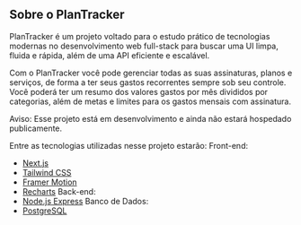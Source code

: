 ## Sobre o PlanTracker

PlanTracker é um projeto voltado para o estudo prático de tecnologias modernas no desenvolvimento web full-stack para buscar uma UI limpa, fluida e rápida, além de uma API eficiente e escalável.

Com o PlanTracker você pode gerenciar todas as suas assinaturas, planos e serviços, de forma a ter seus gastos recorrentes sempre sob seu controle. Você poderá ter um resumo dos valores gastos por mês divididos por categorias, além de metas e limites para os gastos mensais com assinatura. 

Aviso: Esse projeto está em desenvolvimento e ainda não estará hospedado publicamente.

Entre as tecnologias utilizadas nesse projeto estarão:
Front-end:
- [Next.js](https://nextjs.org/docs)
- [Tailwind CSS](https://tailwindcss.com/docs/installation/using-vite)
- [Framer Motion](https://motion.dev/docs)
- [Recharts](https://recharts.org/en-US)
Back-end:
- [Node.js Express](https://expressjs.com/)
Banco de Dados:
- [PostgreSQL](https://www.postgresql.org/docs/current/)